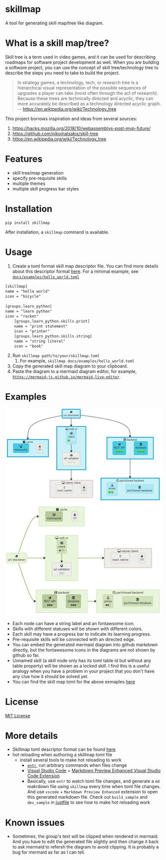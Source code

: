 # skillmap
A tool for generating skill map/tree like diagram.

# What is a skill map/tree?
Skill tree is a term used in video games, and it can be used for describing roadmaps for software project development as well. When you are building a software project, you can use the concept of skill tree/technology tree to describe the steps you need to take to build the project.

> In strategy games, a technology, tech, or research tree is a hierarchical visual representation of the possible sequences of upgrades a player can take (most often through the act of research). Because these trees are technically directed and acyclic, they can more accurately be described as a technology directed acyclic graph.
-- https://en.wikipedia.org/wiki/Technology_tree

This project borrows inspiration and ideas from several sources:
1. https://hacks.mozilla.org/2018/10/webassemblys-post-mvp-future/
2. https://github.com/nikomatsakis/skill-tree
3. https://en.wikipedia.org/wiki/Technology_tree

# Features
* skill tree/map generation
* specify pre-requisite skills
* multiple themes
* multiple skill progress bar styles
# Installation
```
pip install skillmap
```
After installation, a `skillmap` command is available.

# Usage
1. Create a toml format skill map descriptor file. You can find more details about this descriptor format [here](docs/skillmap_descriptor.md). For a minimal example, see [`docs/examples/hello_world.toml`](docs/examples/hello_world.toml)
```
[skillmap]
name = "hello world"
icon = "bicycle"

[groups.learn_python]
name = "learn python"
icon = "rocket"
    [groups.learn_python.skills.print]
    name = "print statement"
    icon = "printer"
    [groups.learn_python.skills.string]
    name = "string literal"
    icon = "book"
```

2. Run `skillmap path/to/your/skillmap.toml`
   1. For example, `skillmap docs/examples/hello_world.toml`
3. Copy the generated skill map diagram to your clipboard.
4. Paste the diagram to a mermaid diagram editor, for example, [`https://mermaid-js.github.io/mermaid-live-editor`](https://mermaid-js.github.io/mermaid-live-editor).

# Examples
![ocean_theme_example](docs/images/ocean_theme_example.png)
![orientation_example](docs/images/orientation_example.png)

* Each node can have a string label and an fontawsome icon.
* Skills with different statuses will be shown with different colors.
* Each skill may have a progress bar to indicate its learning progress.
* Pre-requisite skills will be connected with an directed edge.
* You can embed the generated mermaid diagram into github markdown directly, but the fontawesome icons in the diagrams are not shown by github so far.
* Unnamed skill (a skill node only has its toml table id but without any table property) will be shown as a locked skill. I find this is a useful analogy when you have a problem in your project that you don't have any clue how it should be solved yet.
* You can find the skill map toml for the above exmaples [here](tests/url_shortener.toml)

# License
[MIT License](LICENSE)

# More details
* Skillmap toml descriptor format can be found [here](docs/skillmap_descriptor.md)
* hot reloading when authoring a skillmap toml file
    * install several tools to make hot reloading to work
        * [`entr`](https://github.com/eradman/entr), run arbitrary commands when files change
        * [Visual Studio Code](https://code.visualstudio.com) + [Markdown Preview Enhanced Visual Studio Code Extension](https://marketplace.visualstudio.com/items?itemName=shd101wyy.markdown-preview-enhanced)
        * Basically, use `entr` to watch toml file changes, and generate a `md` makrdown file using `skillmap` every time when toml file changes. And use `vscode` + `Markdown Preview Enhanced` extension to open this generated markdown file. Check out `build_sample` and `dev_sample` in [justfile](justfile) to see how to make hot reloading work
# Known issues
* Sometimes, the group's text will be clipped when rendered in mermaid. And you have to edit the generated file slightly and then change it back to ask mermaid to refersh the diagram to avoid clipping. It is probably a bug for mermaid as far as I can tell. 